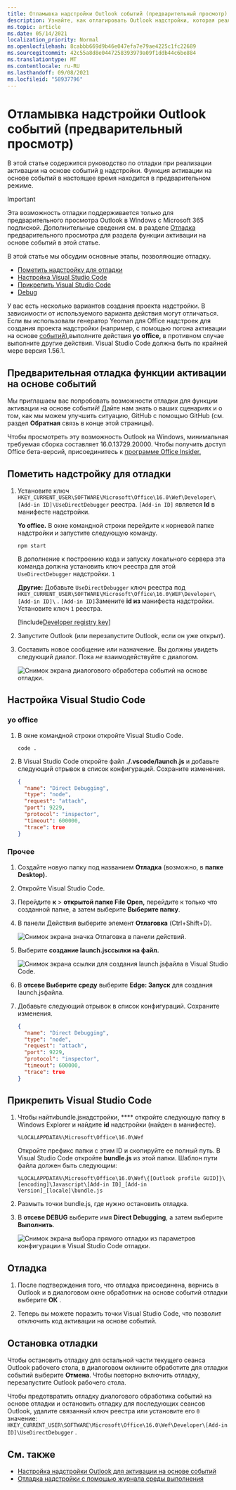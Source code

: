 ```yaml
---
title: Отламывка надстройки Outlook событий (предварительный просмотр)
description: Узнайте, как отлагировать Outlook надстройки, которая реализует активацию на основе событий.
ms.topic: article
ms.date: 05/14/2021
localization_priority: Normal
ms.openlocfilehash: 8cabbb669d9b46e047efa7e79ae4225c1fc22689
ms.sourcegitcommit: 42c55a8d8e0447258393979a09f1ddb44c6be884
ms.translationtype: MT
ms.contentlocale: ru-RU
ms.lasthandoff: 09/08/2021
ms.locfileid: "58937796"
---
```

# <a name="debug-your-event-based-outlook-add-in-preview"></a>Отламывка надстройки Outlook событий (предварительный просмотр)

В этой статье содержится руководство по отладки при реализации активации на основе событий [в](autolaunch.md) надстройки. Функция активации на основе событий в настоящее время находится в предварительном режиме.

> [!IMPORTANT]
> Эта возможность отладки поддерживается только для предварительного просмотра Outlook в Windows с Microsoft 365 подпиской. Дополнительные сведения см. в разделе [Отладка](#preview-debugging-for-the-event-based-activation-feature) предварительного просмотра для раздела функции активации на основе событий в этой статье.

В этой статье мы обсудим основные этапы, позволяющие отладку.

- [Пометить надстройку для отладки](#mark-your-add-in-for-debugging)
- [Настройка Visual Studio Code](#configure-visual-studio-code)
- [Прикрепить Visual Studio Code](#attach-visual-studio-code)
- [Debug](#debug)

У вас есть несколько вариантов создания проекта надстройки. В зависимости от используемого варианта действия могут отличаться. Если вы использовали генератор Yeoman для Office надстроек для создания проекта надстройки (например, с помощью погона активации на основе [событий),](autolaunch.md)выполните  действия **yo office,** в противном случае выполните другие действия. Visual Studio Code должна быть по крайней мере версия 1.56.1.

## <a name="preview-debugging-for-the-event-based-activation-feature"></a>Предварительная отладка функции активации на основе событий

Мы приглашаем вас попробовать возможности отладки для функции активации на основе событий! Дайте нам знать о ваших сценариях и о том, как мы можем улучшить ситуацию, GitHub с помощью GitHub (см. раздел **Обратная** связь в конце этой страницы).

Чтобы просмотреть эту возможность Outlook на Windows, минимальная требуемая сборка составляет 16.0.13729.20000. Чтобы получить доступ Office бета-версий, присоединитесь к [программе Office Insider.](https://insider.office.com)

## <a name="mark-your-add-in-for-debugging"></a>Пометить надстройку для отладки

1. Установите ключ `HKEY_CURRENT_USER\SOFTWARE\Microsoft\Office\16.0\Wef\Developer\[Add-in ID]\UseDirectDebugger` реестра. `[Add-in ID]` является **Id** в манифесте надстройки.

    **Yo office.** В окне командной строки перейдите к корневой папке надстройки и запустите следующую команду.

    ```command&nbsp;line
    npm start
    ```

    В дополнение к построению кода и запуску локального сервера эта команда должна установить ключ реестра для этой `UseDirectDebugger` надстройки. `1`

    **Другие:** Добавьте `UseDirectDebugger` ключ реестра под `HKEY_CURRENT_USER\SOFTWARE\Microsoft\Office\16.0\WEF\Developer\[Add-in ID]\` . `[Add-in ID]`Замените **id из** манифеста надстройки. Установите ключ `1` реестра.

    [!include[Developer registry key](../includes/developer-registry-key.md)]

1. Запустите Outlook (или перезапустите Outlook, если он уже открыт).
1. Составить новое сообщение или назначение. Вы должны увидеть следующий диалог. Пока *не* взаимодействуйте с диалогом.

    ![Снимок экрана диалогового обработера событий на основе отладки.](../images/outlook-win-autolaunch-debug-dialog.png)

## <a name="configure-visual-studio-code"></a>Настройка Visual Studio Code

### <a name="yo-office"></a>yo office

1. В окне командной строки откройте Visual Studio Code.

    ```command&nbsp;line
    code .
    ```

1. В Visual Studio Code откройте файл **./.vscode/launch.js** и добавьте следующий отрывок в список конфигураций. Сохраните изменения.

    ```json
    {
      "name": "Direct Debugging",
      "type": "node",
      "request": "attach",
      "port": 9229,
      "protocol": "inspector",
      "timeout": 600000,
      "trace": true
    }
    ```

### <a name="other"></a>Прочее

1. Создайте новую папку под названием **Отладка** (возможно, в **папке Desktop).**
1. Откройте Visual Studio Code.
1. Перейдите **к**  >  **открытой папке File Open,** перейдите к только что созданной папке, а затем выберите **Выберите папку**.
1. В панели Действия выберите элемент **Отлаговка** (Ctrl+Shift+D).

    ![Снимок экрана значка Отлаговка в панели действий.](../images/vs-code-debug.png)

1. Выберите **создание launch.jsссылки на файл.**

    ![Снимок экрана ссылки для создания launch.jsфайла в Visual Studio Code.](../images/vs-code-create-launch.json.png)

1. В **отсеве Выберите среду** выберите **Edge: Запуск** для создания launch.jsфайла.
1. Добавьте следующий отрывок в список конфигураций. Сохраните изменения.

    ```json
    {
      "name": "Direct Debugging",
      "type": "node",
      "request": "attach",
      "port": 9229,
      "protocol": "inspector",
      "timeout": 600000,
      "trace": true
    }
    ```

## <a name="attach-visual-studio-code"></a>Прикрепить Visual Studio Code

1. Чтобы найтиbundle.jsнадстройки, **** откройте следующую папку в Windows Explorer и найдите **id** надстройки (найден в манифесте).

    ```text
    %LOCALAPPDATA%\Microsoft\Office\16.0\Wef
    ```

    Откройте префикс папки с этим ID и скопируйте ее полный путь. В Visual Studio Code откройте **bundle.js** из этой папки. Шаблон пути файла должен быть следующим:

    `%LOCALAPPDATA%\Microsoft\Office\16.0\Wef\{[Outlook profile GUID]}\[encoding]\Javascript\[Add-in ID]_[Add-in Version]_[locale]\bundle.js`

1. Размыть точки bundle.js, где нужно остановить отладка.
1. В **отсеве DEBUG** выберите имя **Direct Debugging**, а затем выберите **Выполнить**.

    ![Снимок экрана выбора прямого отладки из параметров конфигурации в Visual Studio Code отладки.](../images/outlook-win-autolaunch-debug-vsc.png)

## <a name="debug"></a>Отладка

1. После подтверждения того, что отладка присоединена, вернись в  Outlook и в диалоговом окне обработник на основе событий отладки выберите **ОК** .

1. Теперь вы можете поразить точки Visual Studio Code, что позволит отключить код активации на основе событий.

## <a name="stop-debugging"></a>Остановка отладки

Чтобы остановить отладку для остальной части текущего сеанса  Outlook рабочего стола, в диалоговом оклините обработите для отладки событий выберите **Отмена**. Чтобы повторно включить отладку, перезапустите Outlook рабочего стола.

Чтобы предотвратить  отладку диалогового обработика событий на основе отладки и остановить отладку для последующих сеансов Outlook, удалите связанный ключ реестра или установите его `0` значение: `HKEY_CURRENT_USER\SOFTWARE\Microsoft\Office\16.0\Wef\Developer\[Add-in ID]\UseDirectDebugger` .

## <a name="see-also"></a>См. также

- [Настройка надстройки Outlook для активации на основе событий](autolaunch.md)
- [Отладка надстройки с помощью журнала среды выполнения](../testing/runtime-logging.md#runtime-logging-on-windows)
